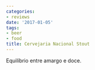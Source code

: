 ```yaml
---
categories:
- reviews
date: '2017-01-05'
tags:
- beer
- food
title: Cervejaria Nacional Stout
---
```


Equilíbrio entre amargo e doce.